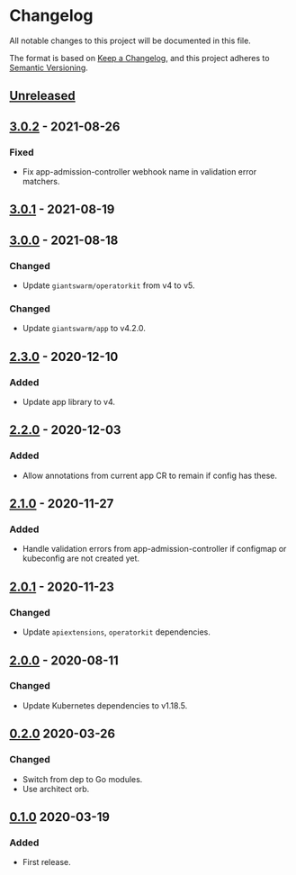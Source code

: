 # Changelog

All notable changes to this project will be documented in this file.

The format is based on [Keep a Changelog](https://keepachangelog.com/en/1.0.0/),
and this project adheres to [Semantic Versioning](https://semver.org/spec/v2.0.0.html).



## [Unreleased]

## [3.0.2] - 2021-08-26

### Fixed

- Fix app-admission-controller webhook name in validation error matchers.

## [3.0.1] - 2021-08-19

## [3.0.0] - 2021-08-18

### Changed

- Update `giantswarm/operatorkit` from v4 to v5.

### Changed

- Update `giantswarm/app` to v4.2.0.

## [2.3.0] - 2020-12-10

### Added

- Update app library to v4.

## [2.2.0] - 2020-12-03

### Added

- Allow annotations from current app CR to remain if config has these.

## [2.1.0] - 2020-11-27

### Added

- Handle validation errors from app-admission-controller if configmap or
kubeconfig are not created yet.

## [2.0.1] - 2020-11-23

### Changed

- Update `apiextensions`, `operatorkit` dependencies.

## [2.0.0] - 2020-08-11

### Changed

- Update Kubernetes dependencies to v1.18.5.

## [0.2.0] 2020-03-26

### Changed

- Switch from dep to Go modules.
- Use architect orb.



## [0.1.0] 2020-03-19

### Added

- First release.



[Unreleased]: https://github.com/giantswarm/resource/compare/v3.0.2...HEAD
[3.0.2]: https://github.com/giantswarm/resource/compare/v3.0.1...v3.0.2
[3.0.1]: https://github.com/giantswarm/resource/compare/v3.0.0...v3.0.1
[3.0.0]: https://github.com/giantswarm/resource/compare/v2.3.0...v3.0.0
[2.3.0]: https://github.com/giantswarm/resource/compare/v2.2.0...v2.3.0
[2.2.0]: https://github.com/giantswarm/resource/compare/v2.1.0...v2.2.0
[2.1.0]: https://github.com/giantswarm/resource/compare/v2.0.1...v2.1.0
[2.0.1]: https://github.com/giantswarm/resource/compare/v2.0.0...v2.0.1
[2.0.0]: https://github.com/giantswarm/resource/compare/v0.2.0...v2.0.0
[0.2.0]: https://github.com/giantswarm/resource/compare/v0.1.0...v0.2.0

[0.1.0]: https://github.com/giantswarm/resource/releases/tag/v0.1.0
